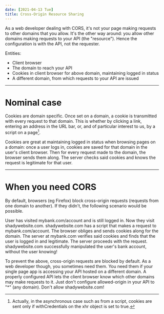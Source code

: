```yaml
---
date: [2021-04-13 Tue]
title: Cross-Origin Resource Sharing
---
```


As a web developer dealing with CORS, it's not your page making
requests to other domains that you allow. It's the other way around:
you allow other domains making requests to your API (the "resource").
Hence the configuration is with the API, not the requester.

Entities:

-   Client browser
-   The domain to reach your API
-   Cookies in client browser for above domain, maintaining logged in
    status
-   A different domain, from which requests to your API are issued

----------------------------------------------------------------------

# Nominal case

Cookies are domain specific. Once set on a domain, a cookie is
transmitted with every request to that domain. This is whether by
clicking a link, entering an address in the URL bar, or, and of
particular interest to us, by a script on a page[^1].

Cookies are great at maintaining logged in status when browsing pages
on a domain: once a user logs in, cookies are saved for that domain in
the user's client browser. Then for every request made to the domain,
the browser sends them along. The server checks said cookies and knows
the request is legitimate for that user.

----------------------------------------------------------------------

# When you need CORS

By default, browsers (eg Firefox) block cross-origin requests
(requests from one domain to another). If they didn't, the following
scenario would be possible.

User has visited mybank.com/account and is still logged in. Now they
visit shadywebsite.com. shadywebsite.com has a script that makes a
request to mybank.com/account. The browser obliges and sends cookies
along for the domain. The server at mybank.com verifies said cookies
and finds that the user is logged in and legitimate. The server
proceeds with the request. shadywebsite.com successfully manipulated
the user's bank account, without the user knowing!

To prevent the above, cross-origin requests are blocked by default. As
a web developer though, you sometimes need them. You need them if your
single page app is accessing your API hosted on a different domain. A
properly configured API lets the client browser know which other
domains may make requests to it. Just don't configure allowed-origin
in your API to "\*" (any domain). Don't allow shadywebsite.com!

[^1]: Actually, in the asynchronous case such as from a script,
    cookies are sent only if withCredentials on the xhr object is set
    to true.
